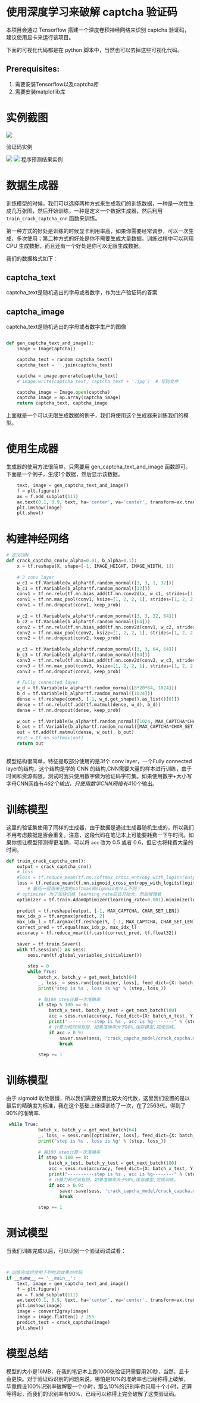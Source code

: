 # 使用深度学习来破解 captcha 验证码
本项目会通过 Tensorflow 搭建一个深度卷积神经网络来识别 captcha 验证码，建议使用显卡来运行该项目。

下面的可视化代码都是在 python 脚本中，当然也可以去掉这些可视化代码。
## Prerequisites:

1. 需要安装Tensorflow以及captcha库
2. 需要安装matplotlib库


# 实例截图

![](./img/pic1.png)

验证码实例

![](./img/pic2.png)
![](./img/pic3.png)
程序预测结果实例




# 数据生成器

训练模型的时候，我们可以选择两种方式来生成我们的训练数据，一种是一次性生成几万张图，然后开始训练，一种是定义一个数据生成器，然后利用 `train_crack_captcha_cnn` 函数来训练。

第一种方式的好处是训练的时候显卡利用率高，如果你需要经常调参，可以一次生成，多次使用；第二种方式的好处是你不需要生成大量数据，训练过程中可以利用 CPU 生成数据，而且还有一个好处是你可以无限生成数据。

我们的数据格式如下：

## captcha_text

captcha_text是随机选出的字母或者数字，作为生产验证码的答案

## captcha_image

captcha_text是随机选出的字母或者数字生产的图像

```py

def gen_captcha_text_and_image():
    image = ImageCaptcha()

    captcha_text = random_captcha_text()
    captcha_text = ''.join(captcha_text)

    captcha = image.generate(captcha_text)
    # image.write(captcha_text, captcha_text + '.jpg')  # 写到文件

    captcha_image = Image.open(captcha)
    captcha_image = np.array(captcha_image)
    return captcha_text, captcha_image

```

上面就是一个可以无限生成数据的例子，我们将使用这个生成器来训练我们的模型。

# 使用生成器

生成器的使用方法很简单，只需要用 gen_captcha_text_and_image 函数即可。下面是一个例子，生成1个数据，然后显示该数据。

```py
    text, image = gen_captcha_text_and_image()
    f = plt.figure()
    ax = f.add_subplot(111)
    ax.text(0.1, 0.9, text, ha='center', va='center', transform=ax.transAxes)
    plt.imshow(image)
    plt.show()
```

# 构建神经网络

```py
# 定义CNN
def crack_captcha_cnn(w_alpha=0.01, b_alpha=0.1):
    x = tf.reshape(X, shape=[-1, IMAGE_HEIGHT, IMAGE_WIDTH, 1])
 
    # 3 conv layer
    w_c1 = tf.Variable(w_alpha*tf.random_normal([3, 3, 1, 32]))
    b_c1 = tf.Variable(b_alpha*tf.random_normal([32]))
    conv1 = tf.nn.relu(tf.nn.bias_add(tf.nn.conv2d(x, w_c1, strides=[1, 1, 1, 1], padding='SAME'), b_c1))
    conv1 = tf.nn.max_pool(conv1, ksize=[1, 2, 2, 1], strides=[1, 2, 2, 1], padding='SAME')
    conv1 = tf.nn.dropout(conv1, keep_prob)
 
    w_c2 = tf.Variable(w_alpha*tf.random_normal([3, 3, 32, 64]))
    b_c2 = tf.Variable(b_alpha*tf.random_normal([64]))
    conv2 = tf.nn.relu(tf.nn.bias_add(tf.nn.conv2d(conv1, w_c2, strides=[1, 1, 1, 1], padding='SAME'), b_c2))
    conv2 = tf.nn.max_pool(conv2, ksize=[1, 2, 2, 1], strides=[1, 2, 2, 1], padding='SAME')
    conv2 = tf.nn.dropout(conv2, keep_prob)
 
    w_c3 = tf.Variable(w_alpha*tf.random_normal([3, 3, 64, 64]))
    b_c3 = tf.Variable(b_alpha*tf.random_normal([64]))
    conv3 = tf.nn.relu(tf.nn.bias_add(tf.nn.conv2d(conv2, w_c3, strides=[1, 1, 1, 1], padding='SAME'), b_c3))
    conv3 = tf.nn.max_pool(conv3, ksize=[1, 2, 2, 1], strides=[1, 2, 2, 1], padding='SAME')
    conv3 = tf.nn.dropout(conv3, keep_prob)
 
    # Fully connected layer
    w_d = tf.Variable(w_alpha*tf.random_normal([8*20*64, 1024]))
    b_d = tf.Variable(b_alpha*tf.random_normal([1024]))
    dense = tf.reshape(conv3, [-1, w_d.get_shape().as_list()[0]])
    dense = tf.nn.relu(tf.add(tf.matmul(dense, w_d), b_d))
    dense = tf.nn.dropout(dense, keep_prob)
 
    w_out = tf.Variable(w_alpha*tf.random_normal([1024, MAX_CAPTCHA*CHAR_SET_LEN]))
    b_out = tf.Variable(b_alpha*tf.random_normal([MAX_CAPTCHA*CHAR_SET_LEN]))
    out = tf.add(tf.matmul(dense, w_out), b_out)
    #out = tf.nn.softmax(out)
    return out
 
```

模型结构很简单，特征提取部分使用的是3f个 conv layer，一个Fully connected layer的结构，这个结构是学的 CNN 的结构,CNN需要大量的样本进行训练，由于时间和资源有限，测试时我只使用数字做为验证码字符集。如果使用数字+大小写字母CNN网络有4*62个输出，只使用数字CNN网络有4*10个输出。


# 训练模型

这里的验证集使用了同样的生成器，由于数据是通过生成器随机生成的，所以我们不用考虑数据是否会重复。注意，这段代码在笔记本上可能要耗费一下午时间。如果你想让模型预测得更准确，可以将 `acc` 改为 0.5 或者 0.6，但它也将耗费大量的时间。

```py
def train_crack_captcha_cnn():
    output = crack_captcha_cnn()
    # loss
    #loss = tf.reduce_mean(tf.nn.softmax_cross_entropy_with_logits(output, Y))
    loss = tf.reduce_mean(tf.nn.sigmoid_cross_entropy_with_logits(logits=output, labels=Y))
        # 最后一层用来分类的softmax和sigmoid有什么不同？
    # optimizer 为了加快训练 learning_rate应该开始大，然后慢慢衰
    optimizer = tf.train.AdamOptimizer(learning_rate=0.001).minimize(loss)
 
    predict = tf.reshape(output, [-1, MAX_CAPTCHA, CHAR_SET_LEN])
    max_idx_p = tf.argmax(predict, 2)
    max_idx_l = tf.argmax(tf.reshape(Y, [-1, MAX_CAPTCHA, CHAR_SET_LEN]), 2)
    correct_pred = tf.equal(max_idx_p, max_idx_l)
    accuracy = tf.reduce_mean(tf.cast(correct_pred, tf.float32))
 
    saver = tf.train.Saver()
    with tf.Session() as sess:
        sess.run(tf.global_variables_initializer())
 
        step = 0
        while True:
            batch_x, batch_y = get_next_batch(64)
            _, loss_ = sess.run([optimizer, loss], feed_dict={X: batch_x, Y: batch_y, keep_prob: 0.75})
            print("step is %s , loss is %g" % (step, loss_))
            
            # 每100 step计算一次准确率
            if step % 100 == 0:
                batch_x_test, batch_y_test = get_next_batch(100)
                acc = sess.run(accuracy, feed_dict={X: batch_x_test, Y: batch_y_test, keep_prob: 1.})
                print("----------step is %s , acc is %g--------" % (step, acc))
                # 计算力和时间有限，如果准确率大于90%,保存模型,完成训练，
                if acc > 0.9:
                    saver.save(sess, 'crack_capcha_model/crack_capcha.model', global_step=step)
                    break
 
            step += 1
```

# 训练模型

由于 sigmoid 收敛很慢，所以我们需要设置比较大的代数，这里我们设置的是以最后的精确度为标准，我在这个基础上继续训练了一次，在了2563代，得到了90%的准确率.

```py
 while True:
            batch_x, batch_y = get_next_batch(64)
            _, loss_ = sess.run([optimizer, loss], feed_dict={X: batch_x, Y: batch_y, keep_prob: 0.75})
            print("step is %s , loss is %g" % (step, loss_))
            
            # 每100 step计算一次准确率
            if step % 100 == 0:
                batch_x_test, batch_y_test = get_next_batch(100)
                acc = sess.run(accuracy, feed_dict={X: batch_x_test, Y: batch_y_test, keep_prob: 1.})
                print("----------step is %s , acc is %g--------" % (step, acc))
                # 计算力和时间有限，如果准确率大于90%,保存模型,完成训练，
                if acc > 0.9:
                    saver.save(sess, 'crack_capcha_model/crack_capcha.model', global_step=step)
                    break
 
            step += 1
```


# 测试模型

当我们训练完成以后，可以识别一个验证码试试看：

```py


# 训练完成后使用下列检验效果的代码
if __name__ == '__main__':
    text, image = gen_captcha_text_and_image()
    f = plt.figure()
    ax = f.add_subplot(111)
    ax.text(0.1, 0.9, text, ha='center', va='center', transform=ax.transAxes)
    plt.imshow(image)
    image = convert2gray(image)
    image = image.flatten() / 255
    predict_text = crack_captcha(image)
    plt.show()
```


# 模型总结

模型的大小是16MB，在我的笔记本上跑1000张验证码需要用20秒，当然，显卡会更快。对于验证码识别的问题来说，哪怕是10%的准确率也已经称得上破解，毕竟假设100%识别率破解要一个小时，那么10%的识别率也只用十个小时，还算等得起，而我们的识别率有90%，已经可以称得上完全破解了这类验证码。



